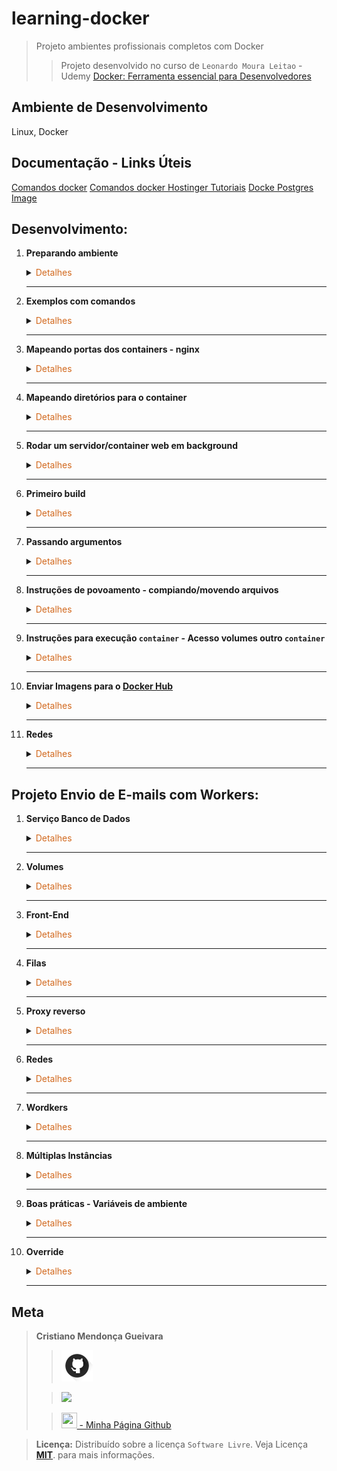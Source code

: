 # learning-docker
>Projeto ambientes profissionais completos com Docker
>>Projeto desenvolvido no curso de  `Leonardo Moura Leitao` - Udemy [Docker: Ferramenta essencial para Desenvolvedores](https://www.udemy.com/course/curso-docker/)

## Ambiente de Desenvolvimento
Linux, Docker

## Documentação - Links Úteis
[Comandos docker](https://gist.github.com/morvanabonin/862a973c330107540f28fab0f26181d8)
[Comandos docker Hostinger Tutoriais](https://www.hostinger.com.br/tutoriais/container-docker)
[Docke Postgres Image](https://hub.docker.com/_/postgres)
## Desenvolvimento:
1. <span style="color:383E42"><b>Preparando ambiente</b></span>
    <details><summary><span style="color:Chocolate">Detalhes</span></summary>
    <p>

    - Instalação Docker
        Documentação [Link](https://docs.docker.com/engine/install/ubuntu/#install-using-the-repository)
        - Atualize o aptíndice do pacote e instale pacotes para permitir apto uso de um repositório via HTTPS:
        ```sh
        sudo apt-get update
        sudo apt-get install ca-certificates curl gnupg
        ```

        - Adicione a chave GPG oficial do Docker:
        ```sh
        sudo install -m 0755 -d /etc/apt/keyrings
        curl -fsSL https://download.docker.com/linux/ubuntu/gpg | sudo gpg --dearmor -o /etc/apt/keyrings/docker.gpg
        sudo chmod a+r /etc/apt/keyrings/docker.gpg
        ```

        - Use o seguinte comando para configurar o repositório: 
        ```sh
        echo \
        "deb [arch="$(dpkg --print-architecture)" signed-by=/etc/apt/keyrings/docker.gpg] https://download.docker.com/linux/ubuntu \
        "$(. /etc/os-release && echo "$VERSION_CODENAME")" stable" | \
        sudo tee /etc/apt/sources.list.d/docker.list > /dev/null
        ```

        - Atualize o aptíndice do pacote:
        ```sh
        sudo apt-get update
        ```

        - Para instalar a versão mais recente, execute:
        ```sh
        sudo apt-get install docker-ce docker-ce-cli containerd.io docker-buildx-plugin docker-compose-plugin
        ```

        - Verificar docker instalado
        ```sh
        docker
        docker --help
        ```

        - Testar execução de container hello-world - se der permissão negada, adicionar `sudo` início do comando ou crie um grupo(sudo) conforme link [stackoverflow](https://stackoverflow.com/questions/48957195/how-to-fix-docker-got-permission-denied-issue)
        ```sh
        docker container run hello-world
        ```

    - Criar repositório no github

    - Incluir README com estrutura básica

    - Incluir gitignore
        Defina - python, django, visualstudiocode em [gitignore io](https://www.toptal.com/developers/gitignore)
        Incluir os diretórios static e data ao gitignore
        ```
        /static
        /data
        ```

    - Criar `.dockerignore` para [python](https://gist.github.com/KernelA/04b4d7691f28e264f72e76cfd724d448)

    </p>

    </details> 

    ---

2. <span style="color:383E42"><b>Exemplos com comandos</b></span>
    <details><summary><span style="color:Chocolate">Detalhes</span></summary>
    <p>

    >  Comando run sempre cria novos containers

    - Baixar imagem
        ```bash
        docker pull nomeImagem
        ```
    
    - Listar IDs numéricos de imagens disponíveis no seu sistema
        ```bash
        sudo docker images -q
        ```
    
    - Remover imagem usando id ou nome da imagem
        ```bash
        docker image rm nomeimage
        ```

    - Rodar imagem `Ubuntu`
        ```bash
        docker run ubuntu

        ```

    - Executa uma imagem do `debian` com comando que verifica versão do `bash` da imagem
        ```bash
        docker container run debian bash --version
        ```
    
    - Lista as imagens locais
        ```bash
        docker image ls
        ```

    - Lista as volumes locais
        ```bash
        docker volume ls
        ```

    - Opções de comandos container
        ```bash
        docker container run --help  
        ```

    - Iniciar container
        `-name MyContainer` é o nome que estamos dando ao processo de execução
        `-it ubuntu bash` nome do container que estamos rodando
        ```bash
        docker run --name MyContainer -it ubuntu bash
        ```

    - Finalizar container - Diferente de `stop`
        ```bash
        sudo docker kill MyContainer
        ```

    - Lista containers ativos	
        ```bash
        docker container ps
        docker container ls
        ```

    - Parando container
        ```bash
        docker container stop nomecontainer
        ```

    - Lista containers que já foram executados, independentet do status atual
        ```bash
        docker container ps -a
        docker container ls -a
        ```
    - Executar container marcando para ser removido do histórico de containers executados	
        ```bash
        docker container run --rm debian bash --version
        ```

    - Verifica versão `bash`
        ```bash
        - bash --version
        ```

    - Acessar container no modo interativo -  `i` - acesso ao terminal `t`. Acesso ao terminal do container
        ```bash
        docker container run -it bash
        ```
        - Cria arquivo no container e verifica
            ```bash
            touch curso-docker.txt
            ls
            ```

        - Sair do container
            ```bash
            exit
            ```
    
    - Cria container nomeando
        ```bash
        docker container run --name mydeb -it debian bash
        ```
    
    - Iniciar container criado no modo interativo terminal
        ```bash
        docker container start -ai mydeb
        ```

    - Iniciar o container em background
        O parâmetro -d do docker container run indica ao Docker para iniciar o container em background.
        ```bash
        docker container run -d --name ex-daemon-basic -p 8080:80 -v $(pwd)/html:/usr/share/nginx/html nginx
        ```

    - Ver processo principal de um container
        ```bash
        sudo docker top MyContainer
        ```

    </p>

    </details> 

    ---

3. <span style="color:383E42"><b>Mapeando portas dos containers - nginx</b></span>
    <details><summary><span style="color:Chocolate">Detalhes</span></summary>
    <p>

    - Difinindo porta que o container vai ser iniciado. Container vai ser exposta a partir da porta definida. Verfica se está ativo
        ```bash
        docker container run -p 8080:80 nginx
        docker container ps
        ```
        Testando no navegador
        [http://localhost:8080/](http://localhost:8080/)

        Testando terminal
        ```bash
        curl http://localhost:8080
        ```

        Parando container/processo. Estando no terminal do container pressione `ctrl + c`. Basta verfiicar novamente se o container está ativo.
        
        

    </p>

    </details> 

    ---

4. <span style="color:383E42"><b>Mapeando diretórios para o container</b></span>
    <details><summary><span style="color:Chocolate">Detalhes</span></summary>
    <p>

    - Criar diretórios e arquivo `ex-volume/html/index.html`

    - Estando na pasta criada `ex-volume`: `$(pwd)` pasta corrente do host `/html` subpasta - Mapear para `:/usr/share/nginx/html`
        Vai deixar de apontar para a pasta padrão do `nginx` para apontar para pasta do host.
        ```bash
        docker container run -p 8080:80 -v $(pwd)/html:/usr/share/nginx/html nginx
        ```

        Teste no navegador `localhost:8080`

    </p>

    </details> 

    ---

5. <span style="color:383E42"><b>Rodar um servidor/container web em background</b></span>
    <details><summary><span style="color:Chocolate">Detalhes</span></summary>
    <p>

    Estando na pasta correta
    ```bash
    docker container run -d --name ex-daemon-basic -p 8080:80 -v $(pwd)/html:/usr/share/nginx/html nginx
    docker container ps
    ```
    
    Verificar no navegador em `localhost:8080`

    Parando container
    ```bash
    docker container stop ex-daemon-basic
    ```

    - Executar container já criado e verificar
        ```bsh
        docker container start ex-daemon-basic
        docker container ps
        ```

    - Reiniciar um container e parar: Usar nome ou id do container
        ```bash
        docker container restart nomecontainerjacriado
        docker container stop nomecontainerjacriado
        ```

    - Mostrar logs do container
        ```bash
        docker container logs ex-daemon-basic
        ```
    
    - Listar informações do container - json
        ```bash
        docker container inspect ex-daemon-basic
        ```

    - Verficar tipo de container - sistema que está no container
        ```bash
        docker container exec ex-daemon-basic uname -or
        ```
    </p>

    </details> 

    ---

6. <span style="color:383E42"><b>Primeiro build</b></span>
    <details><summary><span style="color:Chocolate">Detalhes</span></summary>
    <p>

    >  Observação: `Dockerfile` deve ser escrito exatamente assim, primeira letra maiúscula e demais em minúscula
    - Criar diretório e arquivo `primeiro-build/Dockerfile` - usa imagem `nginx` - Exibe mensagem no arquivo `index` do nginx
        ```
        FROM nginx:latest
        RUN echo '<h1>Hello World</h1>' > /usr/share/nginx/html/index.html
        ```

    - Criando imagem  `ex-simple-build` - Deve ficar posicionado no diretório que está o arquivo `Dockerfile`
        ```bash
        docker image build -t ex-simple-build .
        docker image ls
        ```

    - Rodando imagem - Verficar em `http://localhost/` ou `localhost:80`
        ```bash
        docker container run -p 80:80 ex-simple-build
        ```

    </p>

    </details> 

    ---

7. <span style="color:383E42"><b>Passando argumentos</b></span>
    <details><summary><span style="color:Chocolate">Detalhes</span></summary>
    <p>

    - Criar diretório e arquivo `build-com-arg/Dockerfile` - usa imagem `debian`
        ```
        FROM debian
        LABEL maintainer 'Aluno Cod3r <aluno at cod3r.com.br>'

        ARG S3_BUCKET=files
        ENV S3_BUCKET=${S3_BUCKET}
        ```

    - Criando imagem  `ex-build-arg`
        ```
        docker image build -t ex-build-arg .
        docker image ls
        ```

    - Executando container e Mostrando o valor padrão configurado para `S3_BUCKET` no `Docker`
        ```
        docker container run ex-build-arg bash -c 'echo $S3_BUCKET'
        ```

    - Criando imagem  `ex-build-arg` passando valor para `$S3_BUCKET'`
        ```
        docker image build --build-arg S3_BUCKET=myapp -t ex-build-arg .
        ```
    - Executar container novamente 
        ```
        docker container run ex-build-arg bash -c 'echo $S3_BUCKET'
        ```

    - Verificando informação que consta no Dockerfile com `inspect`
        ```
        docker image inspect --format="{{index .Config.Labels \"maintainer\"}}" ex-build-arg
        ```

    </p>

    </details> 

    ---

8. <span style="color:383E42"><b>Instruções de povoamento - compiando/movendo arquivos</b></span>
    <details><summary><span style="color:Chocolate">Detalhes</span></summary>
    <p>

    - Criação de diretório e arquivo `build-com-copy/index.html`
        ```html
        <a href="conteudo.html">Conteudo do site</a>
        ```

    - Criar arquivo `build-com-copy/Dockerfile`
        ```
        FROM nginx:latest
        LABEL maintainer 'Aluno Cod3r <aluno at cod3r.com.br>'

        RUN echo '<h1>Sem conteudo</h1>' > /usr/share/nginx/html/conteudo.html
        # Qualquer arquivo .html que estiver na pasta que está esse arquivo(Dockerfile) será compiado para a pasta /usr/share/nginx/html/index.html
        COPY *.html /usr/share/nginx/html/
        ```

    - Criando imagem  `ex-build-copy` 
        ```
        docker image build -t ex-build-copy .
        ```

    - Executar container - testar em `localhost`
        ```
        docker container run -p 80:80 ex-build-copy
        ```

    </p>

    </details> 

    ---

9. <span style="color:383E42"><b>Instruções para execução `container` - Acesso volumes outro `container`</b></span>
    <details><summary><span style="color:Chocolate">Detalhes</span></summary>
    <p>

     - Criação de diretório e arquivo `build-dev/index.html`
        ```html
        <p>Hello rom python</p>
        ```

    - Criação de arquivo python `build-dev/run.py` - servidor python para resposta http
        ```python
        import logging
        import http.server
        import socketserver
        import getpass

        class MyHTTPHandler(http.server.SimpleHTTPRequestHandler):
            def log_message(self, format, *args):
                logging.info("%s - - [%s] %s\n"% (
                    self.client_address[0],
                    self.log_date_time_string(),
                    format%args
                ))

        logging.basicConfig(
            filename='/log/http-server.log',
            format='%(asctime)s - %(levelname)s - %(message)s',
            level=logging.INFO
        )
        logging.getLogger().addHandler(logging.StreamHandler())
        logging.info('inicializando...')
        PORT = 8000

        httpd = socketserver.TCPServer(("", PORT), MyHTTPHandler)
        logging.info('escutando a porta: %s', PORT)
        logging.info('usuário: %s', getpass.getuser())
        httpd.serve_forever()
        ```

    - Criar arquivo `build-dev/Dockerfile`
        ```python
        FROM python:3.6
        LABEL maintainer 'Aluno Cod3r <aluno at cod3r.com.br>'

        RUN useradd www && \
            mkdir /app && \
            mkdir /log && \
            chown www /log

        USER www
        VOLUME /log
        WORKDIR /app
        EXPOSE 8000

        ENTRYPOINT ["/usr/local/bin/python"]
        CMD ["run.py"]
        ```

    - Gerando imagem
        ```bash
        docker image build -t ex-build-dev .        
        ```
    
    - Executando container - Teste em `localhost`
        ```bash
        docker container run -it -v $(pwd):/app -p 80:8000 --name python-server ex-build-dev
        ```

    - Gerar novo container que acessa volume criado no container anterior
        ```bash
        docker container run -it --volumes-from=python-server debian cat /log/http-server.log
        ```

    </p>

    </details> 

    ---

10. <span style="color:383E42"><b>Enviar Imagens para o [Docker Hub](https://hub.docker.com/)</b></span>
    <details><summary><span style="color:Chocolate">Detalhes</span></summary>
    <p>

    - Gerando nova `tag` para imagem `ex-simple-build` - informa `nomeusuariodockerhub/nomerepositorio:tag`
        ```bash
        docker image tag ex-simple-build sspectrocris/simple-build:1.0

        docker image ls
        ```
    - Logar no docker 
        >Atenção a senha, caso precise usar  `sudo` ao executar comando `docker`, pois irá pedir primeiro a senha de usuário `sudo` da sua máquina local e em seguida a senha do `docker`
        ```bash
        docker login --username=sspectrocris
        ```
    
    - Efetuar push para dockerhub
        Confira no [Docker Hub](https://hub.docker.com/)
        ```bash
        sudo docker image push  sspectrocris/simple-build:1.0
        ```

    </p>

    </details> 

    ---

11. <span style="color:383E42"><b>Redes</b></span>
    <details><summary><span style="color:Chocolate">Detalhes</span></summary>
    <p>

    - Verificar modelos de rede
        ```bash
        docker network ls
        ```
        <!-- Saida -->
        NETWORK ID     NAME      DRIVER    SCOPE
        29...ae   bridge    bridge    local
        ba...fe   host      host      local
        a5...19   none      null      local
    
    - Inspecionar rede bridge
        ```bash
        docker network inspect bridge
        ```

    - Container com nerwork do tipo `none`
        >Container não tem acesso a outros containers, nem acesso ao mundo exterior. Não tem acesso via rede.

        - Exemplo Comando para criar um container 
        ```bash
        docker container run -d --net none debian
        ```

        - Comando para mostrar container com acesso a rede
            >Cria container marcando para ser removido após execução(`--rm`) - `ash`(tipo bash mais leve) - -c "ifconfig"(comando que será executado)
            ```bash
            docker container run --rm alpine ash -c "ifconfig"
            ```
        
        - Comando para criar container usando a rede none
            ```baseh
            docker container run --rm --net none alpine ash -c "ifconfig"
            ```

    - Interação entre conteiners
        Criar containe `container1`
        >Uso do `sleep` para deixar container rodando para executar o outro
        ```bash
        sudo docker container run -d --name container1 alpine sleep 1000
        ```

        Criar containe `container2`
        ```bash
        sudo docker container run -d --name container2 alpine sleep 1000
        ```

        Verificar ip container `container1` e `container2`
        ```bash
        docker container exec -it container1 ifconfig
        ```
        Verificar `container2` a partir do `container1`
        ```bash
        docker container exec -it container1 ping 172.17.0.3
        ```

        - Verficar acesso a site
            ```bash
            docker container exec -it container1 ping www.google.com
            ```
    - Rede tipo `bridge`
        Criando docker network
        ```bash
        docker network create --driver bridge rede_nova
        docker network ls
        ```
        Usando a rede criada
        ```bash
        ```
        usando rede criada
        ```bash
        docker container run -d --name container3 --net rede_nova alpine sleep 1000
        docker container exec -it container3 ifconfig
        ```
        verificar acesso `container3` para container1 que está em outra rede
        >Percebemos que não temos acesso a outra rede
            ```
            docker container exec -it container3 ping 172.17.0.2
            ```
        Configurar container para se conectar a rede bridge
            >Ficará duas interfaces de rede
            ```bash
            docker network connect bridge container3
            docker container exec -it container3 ifconfig
            docker container exec -it container3 ping 172.17.0.2
            ```
    - Rede tipo `host`
        ```bash
        docker container run -d --name container4 --net host alpine sleep 1000
        docker container exec -it container4 ifconfig
        ```
    

    </p>

    </details> 

    ---

## Projeto Envio de E-mails com Workers:
1. <span style="color:383E42"><b>Serviço Banco de Dados</b></span>
    <details><summary><span style="color:Chocolate">Detalhes</span></summary>
    <p>

    - Criar pasta e arquivo `email-worker-compose/docker-compose.yml`
        ```yml
        version: '3'

        services:
        db:
            image: postgres:9.6
            environment:
            - POSTGRES_HOST_AUTH_METHOD=trust

        ```

    - Rodar/subir serviço `db` e verificar - posicionar na pasta onde está o docker-compose.yml
        ```bash
        sudo docker-compose up -d
        sudo docker-compose ps
        ```

    - Executar comando no container do serviço `db` - Listar os banco de dados
        ```bash
        docker-compose exec db psql -U postgres -c '\l'
        ```

    - Parar o serviço
        ```bash
        sudo docker-compose down
        ```

    </p>

    </details> 

    ---

2. <span style="color:383E42"><b>Volumes</b></span>
    <details><summary><span style="color:Chocolate">Detalhes</span></summary>
    <p>

    - Criar pasta e arquivo `email-worker-compose/scripts/init.sql`
        ```sql
        create database email_sender;

        -- Acessar database

        -- Criar tabela
        create table emails(
            id serial not null,
            data timestamp not null default current_timestamp,
            assunto varchar(100) not null,
            mensagem varchar(200) not null
        );
        ```

    - Criar arquivo `email-worker-compose/scripts/check.sql`
        ```sql
        -- Lista databases
        \l

        -- Se conectar ao database
        \c email_sender

        -- Descrição da tabela de emails
        \d emails
        ```

    - Editar `email-worker-compose/docker-compose.yml`
        ```yaml
        version: '3'
        volumes:
        dados:
        services:
        db:
            image: postgres:9.6
            environment:
            - POSTGRES_HOST_AUTH_METHOD=trust
            volumes:
            # Volume dos dados
            - dados:/var/lib/postgresql/data
            # Scripts
            - ./scripts:/scripts
            - ./scripts/init.sql:/docker-entrypoint-initdb.d/init.sql
        ```

    - Executar arquivo
        `f` - file - `/scripts/cheq.sql` arquivo que será executado
        ```bash
        sudo docker-compose exec db psql -U postgres -f /scripts/check.sql
        ```

    - Em caso de erro ou resultado inesperado remova totalmente o volume criado e recrie
        Cuidado com o comando de remover/apagar volume no uso do dia a dia.
        ```bash
        sudo docker-compose down -v
        sudo docker-compose up -d

        sudo docker-compose exec db psql -U postgres -f /scripts/check.sql
        ```

    </p>

    </details> 

    ---

3. <span style="color:383E42"><b>Front-End</b></span>
    <details><summary><span style="color:Chocolate">Detalhes</span></summary>
    <p>

    - Inclusão do service `frontend` ao `docker-compose`
        ```yaml
        frontend:
          image: nginx:1.13
          volumes:
            # Site
            - ./web:/usr/share/nginx/html/
          ports:
            - 80:80
        ```

    - Criar pasta e arquivo `email-worker-compose/web/index.html`
        ```html
        <!DOCTYPE html>
        <html lang="en">
        <head>
            <meta charset="UTF-8">
            <meta name="viewport" content="width=device-width, initial-scale=1.0">
            <title>E-mail Sender</title>

        <style>
            label{display: block;}
            textarea, input{width: 400px;}
        </style>
        </head>
        <body class="container">
            <h1>E-mail Sender</h1>
            <form action="">
                <div>
                    <label for="assunto">Assunto</label>
                    <input type="text" name="assunto">
                </div>
                <div>
                    <label for="mensagem">Mensagem</label>
                    <textarea name="mensagem" id="" cols="50" rows="6"></textarea>
                </div>

                <div>
                    <button>Enviar!</button>
                </div>
            </form>
        </body>
        </html>
        ```

    - Subir container/serviços
        ```bash
        sudo docker-compose up -d
        ```
        Verificar logs
        ```bash
        sudo docker-compose logs -f -t
        ```
    
    - Testar
        ```bash
        sudo docker-compose ps
        sudo docker-compose down
        sudo docker-compose up -d
        ```
    </p>

    </details> 

    ---

4. <span style="color:383E42"><b>Filas</b></span>
    <details><summary><span style="color:Chocolate">Detalhes</span></summary>
    <p>

    - Criar pasta e arquivo `email-worker-compose/app/app.sh`
        ```bash
        #!/bin/sh

        pip install bottle==0.12.13
        python -u sender.py
        ```

    - Criar arquivo `email-worker-compose/app/sender.py`
        ```python
        from bottle import route, run, request
        # Aponta post para rota raiz
        @route('/', method='POST')
        def send():
            # Recebe os dados vindo do formulário em index.html
            assunto = request.forms.get('assunto')
            mensagem = request.forms.get('mensagem')
            return 'Mensagem enfileirada! Assunto:{} Mensagem:{}'.format(
                assunto, mensagem
            )

        if __name__ == '__main__':
            run(host='0.0.0.0', port=8080, debug=True)
        ```
    
    - Inclusão de action em `email-worker-compose/web/index.html`
        ```html
        <!-- ... -->
        <body class="container">
        <h1>E-mail Sender</h1>
        <form action="http://localhost:8080" method="POST">
        <!-- ... -->
        ```
    
    - Inclusão de serviço `frontend`
        Observação: O comando `command: ./app.sh` gerar erro de permissão no diretório/pasta
        Uma das soluções seria dar as permissões. Mas modificando o comando, também funciona `command: bash ./app.sh`
        ```yaml
        <!-- ... -->
        app:
            image: python:3.6
            volumes:
            # Applicação
            - ./app:/app
            working_dir: /app
            command: bash ./app.sh
            ports:
            - 8080:8080
        ```

    - Parar serviços e reiniciar
        ```bash
        sudo docker-compose down
        sudo docker-compose up -d
        ```
    - Testar http://localhost:8080/
        Inserir assunto e mensagem
        Retorno na página: 
        `Mensagem enfileirada! Assunto:Teste Mensagem:badrfadfadsfsda` 

    </p>

    </details>

    ---

5. <span style="color:383E42"><b>Proxy reverso</b></span>
    <details><summary><span style="color:Chocolate">Detalhes</span></summary>
    <p>

    - Criação de pasta e arquivo `email-worker-compose/nginx/default.conf`
        ```conf
        server {
            listen 80;
            server_name localhost;
            location / {
            root /usr/share/nginx/html;
            index index.html index.htm;
            }
            error_page 500 502 503 504 /50x.html;
            location = /50x.html {
            root /usr/share/nginx/html;
            }
            location /api { 
            proxy_pass http://app:8080/;
            proxy_http_version 1.1;
            }
        }
        ```
    
    - Inclusão de configuração proxy reverso no `docker-compose` 
        e exclusão da configuração de porta do serviço app
        ```yaml
        version: '3'
        volumes:
        dados:
        services:
        db:
            image: postgres:9.6
            environment:
            - POSTGRES_HOST_AUTH_METHOD=trust
            volumes:
            # Volume dos dados
            - dados:/var/lib/postgresql/data
            # Scripts
            - ./scripts:/scripts
            - ./scripts/init.sql:/docker-entrypoint-initdb.d/init.sql
        frontend:
            image: nginx:1.13
            volumes:
            # Site
            - ./web:/usr/share/nginx/html
            # Configuração do proxy reverso - Lê o arquivo criado ao invés do padrão no container
            - ./nginx/default.conf:/etc/nginx/conf.d/default.conf
            ports:
            - 80:80
        app:
            image: python:3.6
            volumes:
            # Applicação
            - ./app:/app
            working_dir: /app
            command: bash ./app.sh
        ```


    - Modificar action form em `index.html`
        ```html
        <!-- ... -->
        <h1>E-mail Sender</h1>
        <form action="http://localhost/api" method="POST">
            <div>
        <!-- ... -->
        ```
    
    - Testar
        ```bash
        sudo docker-compose down
        sudo docker-compose up -d
        ```
        Acessar localhost
        Após submeter o form será redirecionado para localhost/api

    </p>

    </details>

    ---

6. <span style="color:383E42"><b>Redes</b></span>
    <details><summary><span style="color:Chocolate">Detalhes</span></summary>
    <p>

    - Incluído configuração de rede em `email-worker-compose/docker-compose.yml`
        ```yaml
        version: '3'
        volumes:
        dados:
        networks:
        banco:
        web:
        services:
        db:
            image: postgres:9.6
            environment:
            - POSTGRES_HOST_AUTH_METHOD=trust
            volumes:
            # Volume dos dados
            - dados:/var/lib/postgresql/data
            # Scripts
            - ./scripts:/scripts
            - ./scripts/init.sql:/docker-entrypoint-initdb.d/init.sql
            networks:
            - banco
        frontend:
            image: nginx:1.13
            volumes:
            # Site
            - ./web:/usr/share/nginx/html/
            # Configuração do proxy reverso - Lê o arquivo criado ao invés do padrão no container
            - ./nginx/default.conf:/etc/nginx/conf.d/default.conf
            ports:
            - 80:80
            networks:
            - web
            depends_on:
            - app
        app:
            image: python:3.6
            volumes:
            # Applicação
            - ./app:/app
            working_dir: /app
            command: bash ./app.sh
            networks:
            - banco
            - web
            depends_on:
            - db
        ```

    - Incluído dependência `psycopg2` em `email-worker-compose/app/app.sh`
        ```bash
        #!/bin/sh

        pip install bottle==0.12.13 psycopg2==2.7.1
        python -u sender.py
        ```

    - Incluída função para inclusão de asssunto e mensagem no banco de dados
        ```python
        import psycopg2

        DSN = 'dbname=email_sender user=postgres host=db'
        SQL = 'INSERT INTO emails (assunto, mensagem) VALUES(%s, %s)'

        def register_message(assunto, mensagem):
            conn = psycopg2.connect(DSN)
            cur = conn.cursor()
            cur.execute(SQL, (assunto, mensagem))
            conn.commit()
            cur.close()
            conn.close()

            print('Mensagem registrada!')


        from bottle import route, run, request
        # Aponta post para rota raiz
        @route('/', method='POST')
        def send():
            # Recebe os dados vindo do formulário em index.html
            assunto = request.forms.get('assunto')
            mensagem = request.forms.get('mensagem')

            register_message(assunto, mensagem)
            return 'Mensagem enfileirada! Assunto:{} Mensagem:{}'.format(
                assunto, mensagem
            )

        if __name__ == '__main__':
            run(host='0.0.0.0', port=8080, debug=True)
        ```

    - Testar
        ```bash
        sudo docker-compose down
        sudo docker-compose up -d

        sudo docker-compose logs -f -t
        ```
    
    - No navegador -> http://localhost/
        >Enviar assunto e mensagem
    
    - Verificar na base de dados
        ```bash
        sudo docker-compose exec db psql -U postgres -d email_sender -c 'select * from emails'
        ```


    </p>

    </details>

    ---

7. <span style="color:383E42"><b>Wordkers</b></span>
    <details><summary><span style="color:Chocolate">Detalhes</span></summary>
    <p>

    - Adicionar `network` em `email-worker-compose/docker-compose.yml`
        ```yaml
        version: '3'
        volumes:
        dados:
        networks:
        banco:
        web:
        fila:
        services:
        db:
            image: postgres:9.6
            environment:
            - POSTGRES_HOST_AUTH_METHOD=trust
            volumes:
            # Volume dos dados
            - dados:/var/lib/postgresql/data
            # Scripts
            - ./scripts:/scripts
            - ./scripts/init.sql:/docker-entrypoint-initdb.d/init.sql
            networks:
            - banco
        frontend:
            image: nginx:1.13
            volumes:
            # Site
            - ./web:/usr/share/nginx/html/
            # Configuração do proxy reverso - Lê o arquivo criado ao invés do padrão no container
            - ./nginx/default.conf:/etc/nginx/conf.d/default.conf
            ports:
            - 80:80
            networks:
            - web
            depends_on:
            - app
        app:
            image: python:3.6
            volumes:
                # Applicação
                - ./app:/app
            working_dir: /app
            command: bash ./app.sh
            networks:
                - banco
                - web
                - fila
            depends_on:
                - db
                - queue
        queue:
            image: redis:3.2
            networks:
            - fila
        worker:
            image: python:3.6
            volumes:
            # worker
            - ./worker:/worker
            working_dir: /worker
            command: bash ./app.sh
            depends_on:
            - queue
            - app       
        ```

    - Incluir dependência `redis` em `email-worker-compose/app/app.sh`
        ```bash
        #!/bin/sh

        pip install bottle==0.12.13 psycopg2 --upgrade redis==2.10.5
        python -u sender.py
        ```

    - Em `email-worker-compose/app/sender.py`
        Removido import `route, run`, incluído import `redis e json`
        Criada classe `Sender`
        ```python
        import psycopg2
        import redis
        import json
        from bottle import Bottle, request


        class Sender(Bottle):
            def __init__(self):
                
                super().__init__()
                self.route('/', method='POST', callback=self.send)
                self.fila = redis.StrictRedis(host='queue', port=6379, db=0)
                DSN = 'dbname=email_sender user=postgres host=db'
                self.conn = psycopg2.connect(DSN)
            
            def register_message(self, assunto, mensagem):
                SQL = 'INSERT INTO emails (assunto, mensagem) VALUES (%s, %s)'
                cur = self.conn.cursor()
                cur.execute(SQL, (assunto, mensagem))
                self.conn.commit()
                cur.close()

                msg = {'assunto': assunto, 'mensagem': mensagem}
                self.fila.rpush('sender', json.dumps(msg))
                print('Mensagem registrada !')

            def send(self):
                assunto = request.forms.get('assunto')
                mensagem = request.forms.get('mensagem')
                self.register_message(assunto, mensagem)
                return 'Mensagem enfileirada ! Assunto: {} Mensagem: {}'.format(
                assunto, mensagem)

        if __name__ == '__main__':
            sender = Sender()
            sender.run(host='0.0.0.0', port=8080, debug=True)
        ```

    - Criar pasta e arquivo `email-worker-compose/worker/app.sh` e `email-worker-compose/worker/worker.py`
        ```bash
        #!/bin/sh
        pip install redis==2.10.5
        python -u worker.py
        ```
        ```python
        import redis
        import json
        from time import sleep
        from random import randint

        if __name__ == '__main__':
            r = redis.Redis(host='queue', port=6379, db=0)
            while True:
                mensagem = json.loads(r.blpop('sender')[1])
                print('Mandando a mensagem:', mensagem['assunto'])
                sleep(randint(15, 45))
                print('Mensagem', mensagem['assunto'], 'enviada')
        ```

    - Teste
        ```bash
        docker-compose up -d
        docker-compose logs -f -t
        ```

    </p>

    </details>

    ---

8. <span style="color:383E42"><b>Múltiplas Instâncias</b></span>
    <details><summary><span style="color:Chocolate">Detalhes</span></summary>
    <p>

    - Criação arquivo `email-worker-compose/worker/Dockerfile`
        ```Dockerfile
        FROM python:3.6
        LABEL maintainer 'Cristiano Mendonça <cirstiano at cristtiano.mendonca@gmail.com>'
        # Configurado para não usar buffer
        ENV PYTHONUNBUFFERED 1
        RUN pip install redis==2.10.5
        ENTRYPOINT ["/usr/local/bin/python"]
        ```

    - Alterado `docker-compose` para usar o Dockerfile
        ```yaml
        worker:
            build: worker
            volumes:
            # worker
            - ./worker:/worker
            working_dir: /worker
            command: worker.py
            networks:
            - fila
            depends_on:
            - queue
            - app
        ```

    - Inclusão mensagem console em `email-worker-compose/worker/worker.py`
        ```python
            r = redis.Redis(host='queue', port=6379, db=0)
            print('Aguardando mensagens...')
        ```

    - Testar informando quantas instâncias `worker` deseja
        ```bash
        sudo docker-compose up -d --scale worker=3
        sudo docker-compose logs -f -t worker
        ```

    </p>

    </details>

    ---

9. <span style="color:383E42"><b>Boas práticas - Variáveis de ambiente</b></span>
    <details><summary><span style="color:Chocolate">Detalhes</span></summary>
    <p>

    - Editar `email-worker-compose/app/sender.py`
        ```python
        import psycopg2
        import redis
        import json
        # import os para acesso as variáveis de ambiente
        import os
        from bottle import Bottle, request


        class Sender(Bottle):
            def __init__(self):
                
                super().__init__()
                self.route('/', method='POST', callback=self.send)
                redis_host = os.getenv('REDIS_HOST', 'queue') 
                # self.fila = redis.StrictRedis(host='queue', port=6379, db=0)
                self.fila = redis.StrictRedis(host=redis_host, port=6379, db=0)


                db_host = os.getenv('DB_HOST', 'db')
                db_user = os.getenv('DB_USER', 'postgres')
                db_name = os.getenv('DB_NAME', 'sender')
                dsn = f'dbname={db_name} user={db_user} host={db_host}'
                #DSN = 'dbname=email_sender user=postgres host=db'
                self.conn = psycopg2.connect(dsn)
            
            def register_message(self, assunto, mensagem):
                SQL = 'INSERT INTO emails (assunto, mensagem) VALUES (%s, %s)'
                cur = self.conn.cursor()
                cur.execute(SQL, (assunto, mensagem))
                self.conn.commit()
                cur.close()

                msg = {'assunto': assunto, 'mensagem': mensagem}
                self.fila.rpush('sender', json.dumps(msg))
                print('Mensagem registrada !')

            def send(self):
                assunto = request.forms.get('assunto')
                mensagem = request.forms.get('mensagem')
                self.register_message(assunto, mensagem)
                return 'Mensagem enfileirada ! Assunto: {} Mensagem: {}'.format(
                assunto, mensagem)

        if __name__ == '__main__':
            sender = Sender()
            sender.run(host='0.0.0.0', port=8080, debug=True)
        ```

    - Editar `email-worker-compose/worker/worker.py`
        ```python
        import redis
        import json
        import os
        from time import sleep
        from random import randint

        if __name__ == '__main__':
            redis_host = os.getenv('REDIS_HOST', 'queue') 
            # r = redis.Redis(host='queue', port=6379, db=0)
            r = redis.Redis(host=redis_host, port=6379, db=0)

            print('Aguardando mensagens...')
            while True:
                mensagem = json.loads(r.blpop('sender')[1])
                print('Mandando a mensagem:', mensagem['assunto'])
                sleep(randint(15, 45))
                print('Mensagem', mensagem['assunto'], 'enviada')
        ```

    - Editar `email-worker-compose/docker-compose.yml` - Incluir `environment`
        ```yaml
        app:
            image: python:3.6
            volumes:
            # Applicação
            - ./app:/app
            working_dir: /app
            command: bash ./app.sh
            networks:
            - banco
            - web
            - fila
            depends_on:
            - db
            - queue
            environment:
            - DB_NAME=email_sender
        ```

    - Testar informando quantas instâncias `worker` deseja
        ```bash
        sudo docker-compose up -d --scale worker=3
        sudo docker-compose logs -f -t worker
        ```

        Verificar no database
        ```bash
        sudo docker-compose exec db psql -U postgres -d email_sender -c 'select * from emails'
        ```

    </p>

    </details>

    ---

10. <span style="color:383E42"><b>Override</b></span>
    <details><summary><span style="color:Chocolate">Detalhes</span></summary>
    <p>
    >Sobrescreve o environment do docker-compose principal

    - Criar arquivo `email-worker-compose/Docker-compose.override.yml`
        ```yaml
        version: '2'
        services:
            app:
            environment:
            - DB_NAME=email_sender
        ```
        
    - Testar informando quantas instâncias `worker` deseja
        ```bash
        sudo docker-compose up -d --scale worker=3
        sudo docker-compose logs -f -t worker
        ```

        Verificar no database
        ```bash
        sudo docker-compose exec db psql -U postgres -d email_sender -c 'select * from emails'
        ```

    </p>

    </details>

    ---


## Meta
><span style="color:383E42"><b>Cristiano Mendonça Gueivara</b> </span>
>
>>[<img src="./readmeImages/githubIcon.png">](https://github.com/sspectro "Meu perfil no github")
>
>><a href="https://linkedin.com/in/cristiano-m-gueivara/"><img src="https://img.shields.io/badge/-LinkedIn-%230077B5?style=for-the-badge&logo=linkedin&logoColor=white"></a> 
>
>>[<img src="https://sspectro.github.io/images/cristiano.jpg" height="25" width="25"> - Minha Página Github](https://sspectro.github.io/#home "Minha Página no github")<br>



><span style="color:383E42"><b>Licença:</b> </span> Distribuído sobre a licença `Software Livre`. Veja Licença **[MIT](https://opensource.org/license/mit/)**. para mais informações.